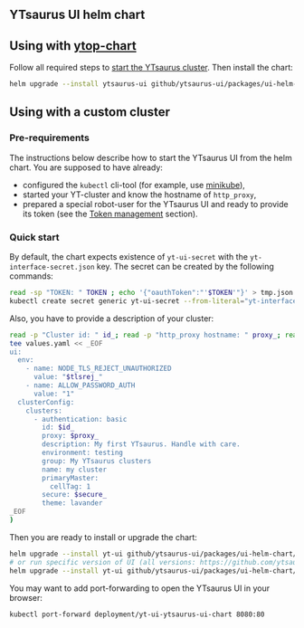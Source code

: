 ## YTsaurus UI helm chart

## Using with [ytop-chart](https://github.com/ytsaurus/ytsaurus-k8s-operator/pkgs/container/ytop-chart)

Follow all required steps to [start the YTsaurus cluster](https://ytsaurus.tech/docs/en/overview/try-yt#starting-ytsaurus-cluster1). Then install the chart: 
```bash
helm upgrade --install ytsaurus-ui github/ytsaurus-ui/packages/ui-helm-chart/
```

## Using with a custom cluster

### Pre-requirements 

The instructions below describe how to start the YTsaurus UI from the helm chart. You are supposed to have already:
- configured the `kubectl` cli-tool (for example, use [minikube](https://minikube.sigs.k8s.io/docs/start/)),
- started your YT-cluster and know the hostname of `http_proxy`,
- prepared a special robot-user for the YTsaurus UI and ready to provide its token (see the [Token management](https://ytsaurus.tech/docs/user-guide/storage/auth) section).

### Quick start

By default, the chart expects existence of `yt-ui-secret` with the `yt-interface-secret.json` key. The secret can be created by the following commands:

```bash
read -sp "TOKEN: " TOKEN ; echo '{"oauthToken":"'$TOKEN'"}' > tmp.json
kubectl create secret generic yt-ui-secret --from-literal="yt-interface-secret.json=$(cat tmp.json)" && rm tmp.json
```

Also, you have to provide a description of your cluster:

```bash
read -p "Cluster id: " id_; read -p "http_proxy hostname: " proxy_; read -p "Use https [true/false]: " secure_; read -p "NODE_TLS_REJECT_UNAUTHORIZED [1/0]: " tlsrej_; (
tee values.yaml << _EOF
ui:
  env:
    - name: NODE_TLS_REJECT_UNAUTHORIZED
      value: "$tlsrej_"
    - name: ALLOW_PASSWORD_AUTH
      value: "1"
  clusterConfig:
    clusters:
      - authentication: basic
        id: $id_
        proxy: $proxy_
        description: My first YTsaurus. Handle with care.
        environment: testing
        group: My YTsaurus clusters
        name: my cluster
        primaryMaster:
          cellTag: 1
        secure: $secure_
        theme: lavander
_EOF
)
```

Then you are ready to install or upgrade the chart:

```bash
helm upgrade --install yt-ui github/ytsaurus-ui/packages/ui-helm-chart/ -f values.yaml
# or run specific version of UI (all versions: https://github.com/ytsaurus/ytsaurus-ui/pkgs/container/ui)
helm upgrade --install yt-ui github/ytsaurus-ui/packages/ui-helm-chart/ -f values.yaml --set ui.image.tag=1.60.1
```

You may want to add port-forwarding to open the YTsaurus UI in your browser:

```bash
kubectl port-forward deployment/yt-ui-ytsaurus-ui-chart 8080:80
```
